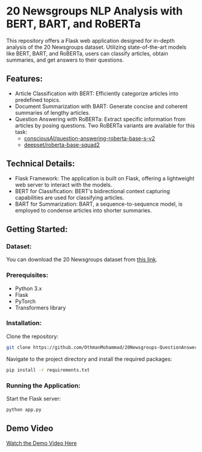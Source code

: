 # 20 Newsgroups NLP Analysis with BERT, BART, and RoBERTa

This repository offers a Flask web application designed for in-depth analysis of the 20 Newsgroups dataset. Utilizing state-of-the-art models like BERT, BART, and RoBERTa, users can classify articles, obtain summaries, and get answers to their questions.

## Features:

- Article Classification with BERT: Efficiently categorize articles into predefined topics.
- Document Summarization with BART: Generate concise and coherent summaries of lengthy articles.
- Question Answering with RoBERTa: Extract specific information from articles by posing questions. Two RoBERTa variants are available for this task:
  - [consciousAI/question-answering-roberta-base-s-v2](https://huggingface.co/consciousAI/question-answering-roberta-base-s-v2)
  - [deepset/roberta-base-squad2](https://huggingface.co/deepset/roberta-base-squad2)

## Technical Details:

- Flask Framework: The application is built on Flask, offering a lightweight web server to interact with the models.
- BERT for Classification: BERT's bidirectional context capturing capabilities are used for classifying articles.
- BART for Summarization: BART, a sequence-to-sequence model, is employed to condense articles into shorter summaries.

## Getting Started:

### Dataset:

You can download the 20 Newsgroups dataset from [this link](https://huggingface.co/datasets/MohammadOthman/20-News-Groups).

### Prerequisites:

- Python 3.x
- Flask
- PyTorch
- Transformers library

### Installation:

Clone the repository:

```bash
git clone https://github.com/OthmanMohammad/20Newsgroups-QuestionAnswering-Summarization-BERT.git
```

Navigate to the project directory and install the required packages:

```bash
pip install -r requirements.txt
```

### Running the Application:

Start the Flask server:

```bash
python app.py
```

## Demo Video

[Watch the Demo Video Here](https://drive.google.com/file/d/1rzhV54ws2fuk3tQ80rqIrfiLst-zr0r6/preview)
